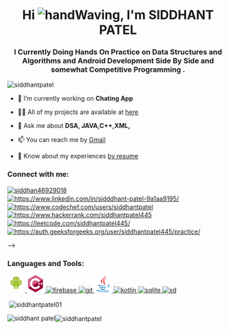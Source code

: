 <h1 align="center">Hi <img src="https://github.com/TheDudeThatCode/TheDudeThatCode/blob/master/Assets/Hi.gif?raw=true" alt="handWaving" height="30" width="30" />, I'm  SIDDHANT PATEL </h1>
<h3 align="center">I Currently Doing Hands On Practice on Data Structures and Algorithms and Android Development Side By Side and somewhat Competitive Programming .</h3>

<p align="left"> <img src="https://komarev.com/ghpvc/?username=siddhantpatel&label=Profile%20views&color=0e75b6&style=flat" alt="siddhantpatel" /> </p>

<!-- <p align="left"> <a href="https://github.com/ryo-ma/github-profile-trophy"><img src="https://github-profile-trophy.vercel.app/?username=siddhantpatel" alt="siddhantpatel" /></a> </p> -->

<!-- <p align="left"> <a href="https://twitter.com/siddhan46929018" target="blank"><img src="https://img.shields.io/twitter/follow/siddhan46929018?logo=twitter&style=for-the-badge" alt="siddhan46929018" /></a> </p> -->

- 🔭 I’m currently working on **Chating App**

- 👨‍💻 All of my projects are available at [here](https://github.com/siddhantpatel01)

- 💬 Ask me about **DSA, JAVA,C++,XML,**

- 📫 You can reach me by [Gmail](mailto:siddhantpatel445@gmail.com)

- 📄 Know about my experiences [by resume](https://drive.google.com/file/d/1GEEKvKNr5hGkQpXBTKY85fmG6tkQ5mIo/view?usp=sharing)

<h3 align="left">Connect with me:</h3>
<p align="left">
<a href="https://twitter.com/siddhan46929018" target="blank"><img align="center" src="https://raw.githubusercontent.com/rahuldkjain/github-profile-readme-generator/master/src/images/icons/Social/twitter.svg" alt="siddhan46929018" height="30" width="40" /></a>
<a href="https://www.linkedin.com/in/sidddhant-patel-9a1aa9195/" target="blank"><img align="center" src="https://raw.githubusercontent.com/rahuldkjain/github-profile-readme-generator/master/src/images/icons/Social/linked-in-alt.svg" alt="https://www.linkedin.com/in/sidddhant-patel-9a1aa9195/" height="30" width="40" /></a>
<a href="https://www.codechef.com/users/siddhantpatel" target="blank"><img align="center" src="https://cdn.jsdelivr.net/npm/simple-icons@3.1.0/icons/codechef.svg" alt="https://www.codechef.com/users/siddhantpatel" height="30" width="40" /></a>
<a href="https://www.hackerrank.com/siddhantpatel445" target="blank"><img align="center" src="https://raw.githubusercontent.com/rahuldkjain/github-profile-readme-generator/master/src/images/icons/Social/hackerrank.svg" alt="https://www.hackerrank.com/siddhantpatel445" height="30" width="40" /></a>
<a href="https://leetcode.com/siddhantpatel445/" target="blank"><img align="center" src="https://raw.githubusercontent.com/rahuldkjain/github-profile-readme-generator/master/src/images/icons/Social/leet-code.svg" alt="https://leetcode.com/siddhantpatel445/" height="30" width="40" /></a>
<a href="https://auth.geeksforgeeks.org/user/https://auth.geeksforgeeks.org/user/siddhantpatel445/practice/" target="blank"><img align="center" src="https://raw.githubusercontent.com/rahuldkjain/github-profile-readme-generator/master/src/images/icons/Social/geeks-for-geeks.svg" alt="https://auth.geeksforgeeks.org/user/siddhantpatel445/practice/" height="30" width="40" /></a>

</p> -->

<h3 align="left">Languages and Tools:</h3>




<p align="left"> <a href="https://developer.android.com" target="_blank"> <img src="https://raw.githubusercontent.com/devicons/devicon/master/icons/android/android-original-wordmark.svg" alt="android" width="40" height="40"/> </a> <a href="https://www.w3schools.com/cpp/" target="_blank"> <img src="https://raw.githubusercontent.com/devicons/devicon/master/icons/cplusplus/cplusplus-original.svg" alt="cplusplus" width="40" height="40"/> </a> <a href="https://firebase.google.com/" target="_blank"> <img src="https://www.vectorlogo.zone/logos/firebase/firebase-icon.svg" alt="firebase" width="40" height="40"/> </a> <a href="https://git-scm.com/" target="_blank"> <img src="https://www.vectorlogo.zone/logos/git-scm/git-scm-icon.svg" alt="git" width="40" height="40"/> </a> <a href="https://www.java.com" target="_blank"> <img src="https://raw.githubusercontent.com/devicons/devicon/master/icons/java/java-original.svg" alt="java" width="40" height="40"/> </a> <a href="https://kotlinlang.org" target="_blank"> <img src="https://www.vectorlogo.zone/logos/kotlinlang/kotlinlang-icon.svg" alt="kotlin" width="40" height="40"/> </a> <a href="https://www.sqlite.org/" target="_blank"> <img src="https://www.vectorlogo.zone/logos/sqlite/sqlite-icon.svg" alt="sqlite" width="40" height="40"/> </a> <a href="https://www.adobe.com/products/xd.html" target="_blank"> <img src="https://cdn.worldvectorlogo.com/logos/adobe-xd.svg" alt="xd" width="40" height="40"/> </a> </p>


<p>&nbsp;<img align="center" src="https://github-readme-stats.vercel.app/api?username=siddhantpatel01&show_icons=true&locale=en" alt="siddhantpatel01" /></p>


<p><img align="left" src="https://github-readme-stats.vercel.app/api/top-langs?username=siddhantpatel01&show_icons=true&locale=en&layout=compact" alt="siddhant patel" /></p>


<p><img align="center" src="https://github-readme-streak-stats.herokuapp.com/?user=siddhantpatel&" alt="siddhantpatel" /></p>


